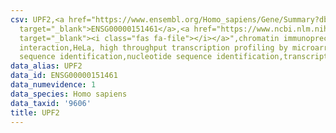 ```yaml
---
csv: UPF2,<a href="https://www.ensembl.org/Homo_sapiens/Gene/Summary?db=core;g=ENSG00000151461"
  target="_blank">ENSG00000151461</a>,<a href="https://www.ncbi.nlm.nih.gov/pubmed/17216044"
  target="_blank"><i class="fas fa-file"></i></a>",chromatin immunoprecipitation assay,direct
  interaction,HeLa, high throughput transcription profiling by microarray,nucleotide
  sequence identification,nucleotide sequence identification,transcriptional regulation,
data_alias: UPF2
data_id: ENSG00000151461
data_numevidence: 1
data_species: Homo sapiens
data_taxid: '9606'
title: UPF2
---
```

